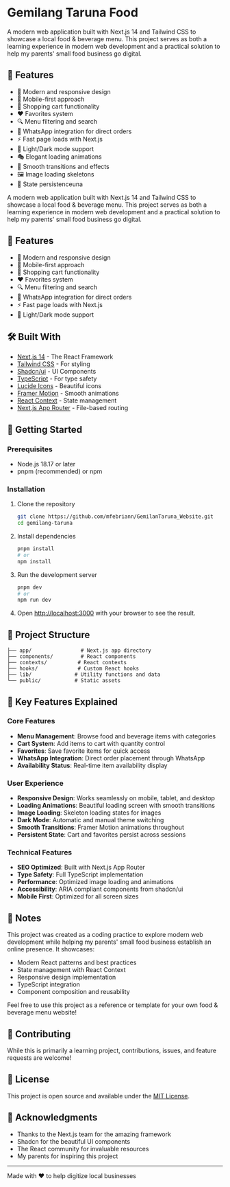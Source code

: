 # Gemilang Taruna Food

A modern web application built with Next.js 14 and Tailwind CSS to showcase a local food & beverage menu. This project serves as both a learning experience in modern web development and a practical solution to help my parents' small food business go digital.

## 🌟 Features

- 🎨 Modern and responsive design
- 📱 Mobile-first approach
- 🛒 Shopping cart functionality
- ❤️ Favorites system
- 🔍 Menu filtering and search
- 💬 WhatsApp integration for direct orders
- ⚡ Fast page loads with Next.js
- 🌙 Light/Dark mode support
- 🎭 Elegant loading animations
- 💫 Smooth transitions and effects
- 🖼️ Image loading skeletons
- 🔄 State persistenceuna

A modern web application built with Next.js 14 and Tailwind CSS to showcase a local food & beverage menu. This project serves as both a learning experience in modern web development and a practical solution to help my parents' small food business go digital.

## 🌟 Features

- 🎨 Modern and responsive design
- 📱 Mobile-first approach
- 🛒 Shopping cart functionality
- ❤️ Favorites system
- 🔍 Menu filtering and search
- 💬 WhatsApp integration for direct orders
- ⚡ Fast page loads with Next.js
- 🌙 Light/Dark mode support

## 🛠️ Built With

- [Next.js 14](https://nextjs.org/) - The React Framework
- [Tailwind CSS](https://tailwindcss.com/) - For styling
- [Shadcn/ui](https://ui.shadcn.com/) - UI Components
- [TypeScript](https://www.typescriptlang.org/) - For type safety
- [Lucide Icons](https://lucide.dev/) - Beautiful icons
- [Framer Motion](https://www.framer.com/motion/) - Smooth animations
- [React Context](https://react.dev/learn/scaling-up-with-reducer-and-context) - State management
- [Next.js App Router](https://nextjs.org/docs/app) - File-based routing

## 🚀 Getting Started

### Prerequisites

- Node.js 18.17 or later
- pnpm (recommended) or npm

### Installation

1. Clone the repository

   ```bash
   git clone https://github.com/mfebriann/GemilanTaruna_Website.git
   cd gemilang-taruna
   ```

2. Install dependencies

   ```bash
   pnpm install
   # or
   npm install
   ```

3. Run the development server

   ```bash
   pnpm dev
   # or
   npm run dev
   ```

4. Open [http://localhost:3000](http://localhost:3000) with your browser to see the result.

## 📁 Project Structure

```
├── app/                # Next.js app directory
├── components/         # React components
├── contexts/          # React contexts
├── hooks/             # Custom React hooks
├── lib/              # Utility functions and data
└── public/           # Static assets
```

## 🎯 Key Features Explained

### Core Features

- **Menu Management**: Browse food and beverage items with categories
- **Cart System**: Add items to cart with quantity control
- **Favorites**: Save favorite items for quick access
- **WhatsApp Integration**: Direct order placement through WhatsApp
- **Availability Status**: Real-time item availability display

### User Experience

- **Responsive Design**: Works seamlessly on mobile, tablet, and desktop
- **Loading Animations**: Beautiful loading screen with smooth transitions
- **Image Loading**: Skeleton loading states for images
- **Dark Mode**: Automatic and manual theme switching
- **Smooth Transitions**: Framer Motion animations throughout
- **Persistent State**: Cart and favorites persist across sessions

### Technical Features

- **SEO Optimized**: Built with Next.js App Router
- **Type Safety**: Full TypeScript implementation
- **Performance**: Optimized image loading and animations
- **Accessibility**: ARIA compliant components from shadcn/ui
- **Mobile First**: Optimized for all screen sizes

## 📝 Notes

This project was created as a coding practice to explore modern web development while helping my parents' small food business establish an online presence. It showcases:

- Modern React patterns and best practices
- State management with React Context
- Responsive design implementation
- TypeScript integration
- Component composition and reusability

Feel free to use this project as a reference or template for your own food & beverage menu website!

## 🤝 Contributing

While this is primarily a learning project, contributions, issues, and feature requests are welcome!

## 📄 License

This project is open source and available under the [MIT License](LICENSE).

## 🙏 Acknowledgments

- Thanks to the Next.js team for the amazing framework
- Shadcn for the beautiful UI components
- The React community for invaluable resources
- My parents for inspiring this project

---

Made with ❤️ to help digitize local businesses
